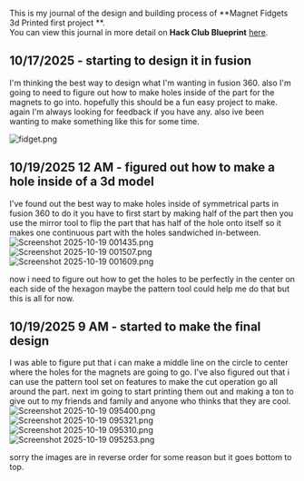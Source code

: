 <!--
  ===================    !!READ THIS NOTICE!!   ====================
  DO NOT edit this file manually. Your changes WILL BE OVERWRITTEN!
  This journal is auto generated and updated by Hack Club Blueprint.
  To edit this file, please edit your journal entries on Blueprint.
  ==================================================================
-->

This is my journal of the design and building process of **Magnet Fidgets 3d Printed first project **.  
You can view this journal in more detail on **Hack Club Blueprint** [here](https://blueprint.hackclub.com/projects/656).


## 10/17/2025 - starting to design it in fusion  

I'm thinking the best way to design what I'm wanting in fusion 360. also I'm going to need to figure out how to make holes inside of the part for the magnets to go into. hopefully this should be a fun easy project to make. again I'm
 always looking for feedback if you have any. also ive been wanting to make something like this for some time.


![fidget.png](https://blueprint.hackclub.com/user-attachments/blobs/proxy/eyJfcmFpbHMiOnsiZGF0YSI6Mjg5NiwicHVyIjoiYmxvYl9pZCJ9fQ==--8f4dd85f5df954d1b6ee77b67af1f9f301661aac/fidget.png)  

## 10/19/2025 12 AM - figured out how to make a hole inside of a 3d model  

I've found out the best way to make holes inside of symmetrical parts in fusion 360 to do it you have to first start by making half of the part then you use the mirror tool to flip the part that has half of the hole onto itself so it makes one continuous part with the holes sandwiched in-between.
![Screenshot 2025-10-19 001435.png](https://blueprint.hackclub.com/user-attachments/blobs/proxy/eyJfcmFpbHMiOnsiZGF0YSI6MzI0MCwicHVyIjoiYmxvYl9pZCJ9fQ==--6c154ccab737a9507ccabee51861dfacbef79e87/Screenshot%202025-10-19%20001435.png)
![Screenshot 2025-10-19 001507.png](https://blueprint.hackclub.com/user-attachments/blobs/proxy/eyJfcmFpbHMiOnsiZGF0YSI6MzI0MSwicHVyIjoiYmxvYl9pZCJ9fQ==--5e7f4e99ad12f5e5de5dbf6bc7ed9154198ceac2/Screenshot%202025-10-19%20001507.png)
![Screenshot 2025-10-19 001609.png](https://blueprint.hackclub.com/user-attachments/blobs/proxy/eyJfcmFpbHMiOnsiZGF0YSI6MzI0MiwicHVyIjoiYmxvYl9pZCJ9fQ==--075a4090a86de1f2abf65189b66c4ef2d693071f/Screenshot%202025-10-19%20001609.png)

now i need to figure out how to get the holes to be perfectly in the center on each side of the hexagon maybe the pattern tool could help me do that but this is all for now. 



  

## 10/19/2025 9 AM - started to make the final design  

I was able to figure put that i can make a middle line on the circle to center where the holes for the magnets are going to go. I've also figured out that i can use the pattern tool set on features to make the cut operation go all around the part. next im going to start printing them out and making a ton to give out to my friends and family and anyone who thinks that they are cool.
![Screenshot 2025-10-19 095400.png](https://blueprint.hackclub.com/user-attachments/blobs/proxy/eyJfcmFpbHMiOnsiZGF0YSI6MzQyMCwicHVyIjoiYmxvYl9pZCJ9fQ==--8b99d8248a6b9f4d20940ad71f13f71322232a21/Screenshot%202025-10-19%20095400.png)
![Screenshot 2025-10-19 095321.png](https://blueprint.hackclub.com/user-attachments/blobs/proxy/eyJfcmFpbHMiOnsiZGF0YSI6MzQxOSwicHVyIjoiYmxvYl9pZCJ9fQ==--7cdbc4ae38f95025404c09939f42c303bb112934/Screenshot%202025-10-19%20095321.png)
![Screenshot 2025-10-19 095310.png](https://blueprint.hackclub.com/user-attachments/blobs/proxy/eyJfcmFpbHMiOnsiZGF0YSI6MzQxOCwicHVyIjoiYmxvYl9pZCJ9fQ==--6cfde5c75566f48855fc6c93eb0b982abc357429/Screenshot%202025-10-19%20095310.png)
![Screenshot 2025-10-19 095253.png](https://blueprint.hackclub.com/user-attachments/blobs/proxy/eyJfcmFpbHMiOnsiZGF0YSI6MzQxNywicHVyIjoiYmxvYl9pZCJ9fQ==--8741ff6dabf6569b5c5d0f6a2d526f7469021d5f/Screenshot%202025-10-19%20095253.png)

sorry the images are in reverse order for some reason but it goes bottom to top.

  

